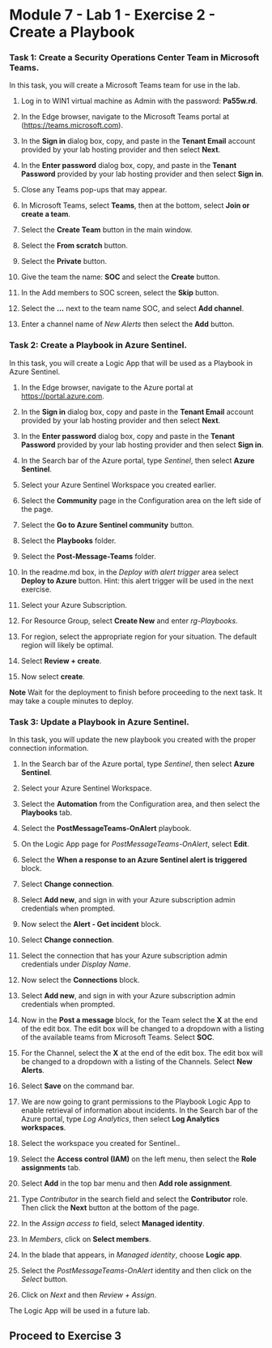 # Module 7 - Lab 1 - Exercise 2 - Create a Playbook

### Task 1: Create a Security Operations Center Team in Microsoft Teams.

In this task, you will create a Microsoft Teams team for use in the lab.

1. Log in to WIN1 virtual machine as Admin with the password: **Pa55w.rd**.  

2. In the Edge browser, navigate to the Microsoft Teams portal at (https://teams.microsoft.com).

3. In the **Sign in** dialog box, copy, and paste in the **Tenant Email** account provided by your lab hosting provider and then select **Next**.

4. In the **Enter password** dialog box, copy, and paste in the **Tenant Password** provided by your lab hosting provider and then select **Sign in**.

5. Close any Teams pop-ups that may appear.

6. In Microsoft Teams, select **Teams**, then at the bottom, select **Join or create a team**.

7. Select the **Create Team** button in the main window.

8. Select the **From scratch** button.

9. Select the **Private** button.

10. Give the team the name: **SOC** and select the **Create** button.

11. In the Add members to SOC screen, select the **Skip** button. 

12. Select the **...** next to the team name SOC, and select **Add channel**.

13. Enter a channel name of *New Alerts* then select the **Add** button.

### Task 2: Create a Playbook in Azure Sentinel.

In this task, you will create a Logic App that will be used as a Playbook in Azure Sentinel.

1. In the Edge browser, navigate to the Azure portal at https://portal.azure.com.

2. In the **Sign in** dialog box, copy and paste in the **Tenant Email** account provided by your lab hosting provider and then select **Next**.

3. In the **Enter password** dialog box, copy and paste in the **Tenant Password** provided by your lab hosting provider and then select **Sign in**.

4. In the Search bar of the Azure portal, type *Sentinel*, then select **Azure Sentinel**.

5. Select your Azure Sentinel Workspace you created earlier.

6. Select the **Community** page in the Configuration area on the left side of the page.

7. Select the **Go to Azure Sentinel community** button.

8. Select the **Playbooks** folder.

9. Select the **Post-Message-Teams** folder.

10. In the readme.md box, in the *Deploy with alert trigger* area select **Deploy to Azure** button.  Hint: this alert trigger will be used in the next exercise.

11. Select your Azure Subscription.

12. For Resource Group, select **Create New** and enter *rg-Playbooks*.

13. For region, select the appropriate region for your situation. The default region will likely be optimal.

14. Select **Review + create**.

15. Now select **create**.

**Note** Wait for the deployment to finish before proceeding to the next task. It may take a couple minutes to deploy.

### Task 3: Update a Playbook in Azure Sentinel.

In this task, you will update the new playbook you created with the proper connection information.

1. In the Search bar of the Azure portal, type *Sentinel*, then select **Azure Sentinel**.

2. Select your Azure Sentinel Workspace.

3. Select the **Automation** from the Configuration area, and then select the **Playbooks** tab.

4. Select the **PostMessageTeams-OnAlert** playbook.

5. On the Logic App page for *PostMessageTeams-OnAlert*, select **Edit**.

6. Select the **When a response to an Azure Sentinel alert is triggered** block.

7. Select **Change connection**.

8. Select **Add new**, and sign in with your Azure subscription admin credentials when prompted.

9. Now select the **Alert - Get incident** block.

10. Select **Change connection**.

11. Select the connection that has your Azure subscription admin credentials under *Display Name*.

12. Now select the **Connections** block.

13. Select **Add new**, and sign in with your Azure subscription admin credentials when prompted.

14. Now in the **Post a message** block, for the Team select the **X** at the end of the edit box. The edit box will be changed to a dropdown with a listing of the available teams from Microsoft Teams.  Select **SOC**.

15. For the Channel, select the **X** at the end of the edit box.  The edit box will be changed to a dropdown with a listing of the Channels. Select **New Alerts**.

16. Select **Save** on the command bar.

17. We are now going to grant permissions to the Playbook Logic App to enable retrieval of information about incidents. In the Search bar of the Azure portal, type *Log Analytics*, then select **Log Analytics workspaces**.

18. Select the workspace you created for Sentinel..

19. Select the **Access control (IAM)** on the left menu, then select the **Role assignments** tab.

20. Select **Add** in the top bar menu and then **Add role assignment**.

21. Type *Contributor* in the search field and select the **Contributor** role. Then click the **Next** button at the bottom of the page.

22. In the *Assign access to* field, select **Managed identity**.

23. In *Members*, click on **Select members**.

24. In the blade that appears, in *Managed identity*, choose **Logic app**.

25. Select the *PostMessageTeams-OnAlert* identity and then click on the *Select* button.

26. Click on *Next* and then *Review + Assign*.

The Logic App will be used in a future lab.

## Proceed to Exercise 3
